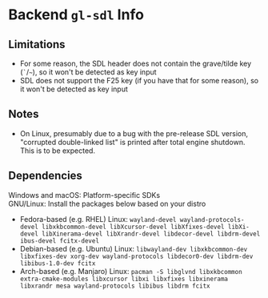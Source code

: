 # Backend `gl-sdl` Info

## Limitations
* For some reason, the SDL header does not contain the grave/tilde key (`` ` ``/`~`), so it won't be detected as key input
* SDL does not support the F25 key (if you have that for some reason), so it won't be detected as key input

## Notes
* On Linux, presumably due to a bug with the pre-release SDL version, "corrupted double-linked list" is printed after total engine shutdown. This is to be expected.

## Dependencies
Windows and macOS: Platform-specific SDKs  
GNU/Linux: Install the packages below based on your distro
* Fedora-based (e.g. RHEL) Linux: `wayland-devel wayland-protocols-devel libxkbcommon-devel libXcursor-devel libXfixes-devel libXi-devel libXinerama-devel libXrandr-devel libdecor-devel libdrm-devel ibus-devel fcitx-devel`
* Debian-based (e.g. Ubuntu) Linux: `libwayland-dev libxkbcommon-dev libxfixes-dev xorg-dev wayland-protocols libdecor0-dev libdrm-dev libibus-1.0-dev fcitx`
* Arch-based (e.g. Manjaro) Linux: `pacman -S libglvnd libxkbcommon extra-cmake-modules libxcursor libxi libxfixes libxinerama libxrandr mesa wayland-protocols libibus libdrm fcitx`